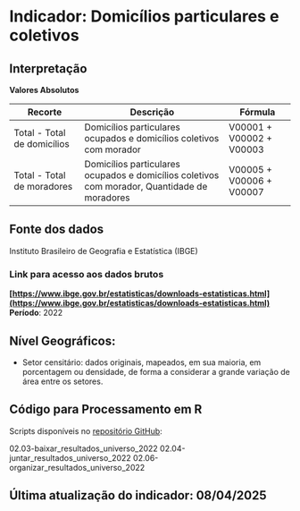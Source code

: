 # Indicador: Domicílios particulares e coletivos

## Interpretação

**Valores Absolutos**

|Recorte|Descrição  |Fórmula
|--|--|--|
|Total - Total de domicílios|Domicílios particulares ocupados e domicílios coletivos com morador|V00001 + V00002 + V00003|
|Total - Total de moradores|Domicílios particulares ocupados e domicílios coletivos com morador, Quantidade de moradores|V00005 + V00006 + V00007|

## Fonte dos dados
Instituto Brasileiro de Geografia e Estatística (IBGE)

### Link para acesso aos dados brutos
**[https://www.ibge.gov.br/estatisticas/downloads-estatisticas.html](https://www.ibge.gov.br/estatisticas/downloads-estatisticas.html)**
**Período**: 2022

## Nível Geográficos:

 - Setor censitário: dados originais, mapeados, em sua maioria, em porcentagem ou densidade, de forma a considerar a grande variação de área entre os setores.

## Código para Processamento em R
Scripts disponíveis no [repositório GitHub](https://github.com/cem-usp/georedus):

02.03-baixar_resultados_universo_2022
02.04-juntar_resultados_universo_2022
02.06-organizar_resultados_universo_2022

## Última atualização do indicador: 08/04/2025
